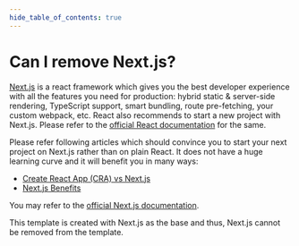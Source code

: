 ```yaml
---
hide_table_of_contents: true
---
```


# Can I remove Next.js?

[Next.js](https://nextjs.org/) is a react framework which gives you the best developer experience with all the features you need for production: hybrid static & server-side rendering, TypeScript support, smart bundling, route pre-fetching, your custom webpack, etc. React also recommends to start a new project with Next.js. Please refer to the [official React documentation](https://react.dev/learn/start-a-new-react-project) for the same.

Please refer following articles which should convince you to start your next project on Next.js rather than on plain React. It does not have a huge learning curve and it will benefit you in many ways:

- [Create React App (CRA) vs Next.js](https://npmtrends.com/create-react-app-vs-next)
- [Next.js Benefits](https://medium.com/eincode/what-are-the-benefits-of-the-next-js-framework-7c5b083c8d23)

You may refer to the [official Next.js documentation](https://nextjs.org/docs).

This template is created with Next.js as the base and thus, Next.js cannot be removed from the template.
